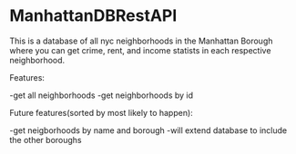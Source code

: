 # ManhattanDBRestAPI

This is a database of all nyc neighborhoods in the Manhattan Borough where you can get crime, rent, and income statists in each respective neighborhood.

Features:

-get all neighborhoods
-get neighborhoods by id

Future features(sorted by most likely to happen):

-get neigborhoods by name and borough
-will extend database to include the other boroughs
